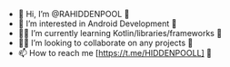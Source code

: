 - 👋 Hi, I’m @RAHIDDENPOOL 🌊
- 🦄 I’m interested in Android Development 🌊
- 👨‍🎓 I’m currently learning Kotlin/libraries/frameworks 🌊
- 👨‍💻 I’m looking to collaborate on any projects 🌊
- 📫 How to reach me [https://t.me/HIDDENPOOLL] 🌊
<img src="https://i.giphy.com/media/vwFajzEZjcuqqDE9iJ/giphy.webp" onerror="this.onerror=null;this.src='https://i.giphy.com/vwFajzEZjcuqqDE9iJ.gif';" alt="">
<!---
RAHIDDENPOOL/RAHIDDENPOOL is a ✨ special ✨ repository because its `README.md` (this file) appears on your GitHub profile.
You can click the Preview link to take a look at your changes.
--->
